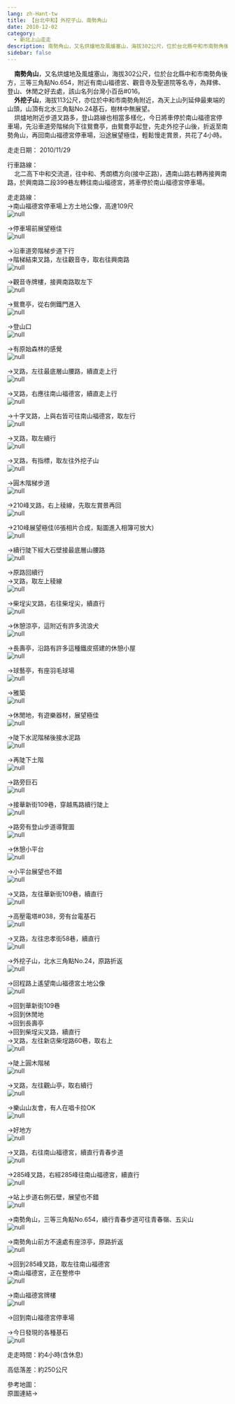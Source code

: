 ```yaml
---
lang: zh-Hant-tw
title: 【台北中和】外挖子山、南勢角山
date: 2010-12-02
category: 
  - 新北上山走走
description: 南勢角山，又名烘爐地及風爐塞山，海拔302公尺，位於台北縣中和市南勢角後方，三等三角點No.654，附近有南山福德宮、觀音寺及聖道院等名寺，為拜佛、登山、休閒之好去處，該山名列台灣小百岳#016。 外挖子山，海拔113公尺，亦位於中和市南勢角附近，為天上山列延伸最東端的山頭，山頂有北水三角點No.24基石，樹林中無展望。 烘爐地附近步道叉路多，登山路線也相當多樣化，今日將車停於南山福德宮停車場，先沿車道旁階梯向下往鴛鴦亭，由鴛鴦亭起登，先走外挖子山後，折返至南勢角山，再回南山福德宮停車場，沿途展望極佳，輕鬆慢走賞景，共花了4小時。
sidebar: false
---
```


    **南勢角山**，又名烘爐地及風爐塞山，海拔302公尺，位於台北縣中和市南勢角後方，三等三角點No.654，附近有南山福德宮、觀音寺及聖道院等名寺，為拜佛、登山、休閒之好去處，該山名列台灣小百岳#016。  
    **外挖子山**，海拔113公尺，亦位於中和市南勢角附近，為天上山列延伸最東端的山頭，山頂有北水三角點No.24基石，樹林中無展望。  
    烘爐地附近步道叉路多，登山路線也相當多樣化，今日將車停於南山福德宮停車場，先沿車道旁階梯向下往鴛鴦亭，由鴛鴦亭起登，先走外挖子山後，折返至南勢角山，再回南山福德宮停車場，沿途展望極佳，輕鬆慢走賞景，共花了4小時。

走走日期： 2010/11/29

行車路線：  
    北二高下中和交流道，往中和、秀朗橋方向(接中正路)，遇南山路右轉再接興南路，於興南路二段399巷左轉往南山福德宮，將車停於南山福德宮停車場。

走走路線：  
→南山福德宮停車場上方土地公像，高達109尺  
![null](image/171245296_l.jpg)

→停車場前展望極佳  
![null](image/171245322_l.jpg)

→沿車道旁階梯步道下行  
→階梯結束叉路，左往觀音寺，取右往興南路  
![null](image/171245340_l.jpg)

→觀音寺牌樓，接興南路取左下  
![null](image/171245355_l.jpg)

→鴛鴦亭，從右側鐵門進入  
![null](image/171245376_l.jpg)

→登山口  
![null](image/171245413_l.jpg)

→有原始森林的感覺  
![null](image/171245433_l.jpg)

→叉路，左往最底層山腰路，續直走上行  
![null](image/171245473_l.jpg)

→叉路，右應往南山福德宮，續直走上行  
![null](image/171245542_l.jpg)

→十字叉路，上與右皆可往南山福德宮，取左行  
![null](image/171245590_l.jpg)

→叉路，取左續行  
![null](image/171245629_l.jpg)

→叉路，有指標，取左往外挖子山  
![null](image/171245671_l.jpg)

→圓木階梯步道  
![null](image/171245690_l.jpg)

→210峰叉路，右上稜線，先取左賞景再回  
![null](image/171497308_l.jpg)  
  
→210峰展望極佳(6張相片合成，點圖進入相簿可放大)  
![null](image/171248584_l.jpg)

→續行陡下經大石壁接最底層山腰路  
![null](image/171246606_l.jpg)

→原路回續行  
→叉路，取左上稜線  
![null](image/171246789_l.jpg)

→柴埕尖叉路，右往柴埕尖，續直行  
![null](image/171246935_l.jpg)

→休憩涼亭，這附近有許多流浪犬  
![null](image/171246999_l.jpg)

→長壽亭，沿路有許多這種鐵皮搭建的休憩小屋  
![null](image/171247025_l.jpg)

→球藝亭，有座羽毛球場  
![null](image/171247069_l.jpg)

→雅築  
![null](image/171247115_l.jpg)

→休閒地，有遊樂器材，展望極佳  
![null](image/171247171_l.jpg)

→陡下水泥階梯後接水泥路  
![null](image/171247221_l.jpg)

→再陡下土階  
![null](image/171247268_l.jpg)

→路旁巨石  
![null](image/171247333_l.jpg)

→接華新街109巷，穿越馬路續行陡上  
![null](image/171247381_l.jpg)

→路旁有登山步道導覽圖  
![null](image/171247433_l.jpg)

→休憩小平台  
![null](image/171247484_l.jpg)

→小平台展望也不錯  
![null](image/171247561_l.jpg)

→叉路，左往華新街109巷，續直行  
![null](image/171247681_l.jpg)

→高壓電塔#038，旁有台電基石  
![null](image/171247743_l.jpg)

→叉路，左往忠孝街58巷，續直行  
![null](image/171247850_l.jpg)

→外挖子山，北水三角點No.24，原路折返  
![null](image/171247929_l.jpg)

→回程路上遙望南山福德宮土地公像  
![null](image/171247960_l.jpg)

→回到華新街109巷  
→回到休閒地  
→回到長壽亭  
→回到柴埕尖叉路，續直行  
→叉路，左往新店柴埕路60巷，取右上  
![null](image/171248031_l.jpg)

→陡上圓木階梯  
![null](image/171248079_l.jpg)

→叉路，左往觀山亭，取右續行  
![null](image/171248123_l.jpg)

→樂山山友會，有人在唱卡拉OK  
![null](image/171248141_l.jpg)

→好地方  
![null](image/171248165_l.jpg)

→叉路，右往南山福德宮，續直行青春步道  
![null](image/171248200_l.jpg)

→285峰叉路，右經285峰往南山福德宮，續直行  
![null](image/171248234_l.jpg)

→站上步道右側石壁，展望也不錯  
![null](image/171248283_l.jpg)

→南勢角山，三等三角點No.654，續行青春步道可往青春嶺、五尖山  
![null](image/171248329_l.jpg)

→南勢角山前方不遠處有座涼亭，原路折返  
![null](image/171248370_l.jpg)

→回到285峰叉路，取左往南山福德宮  
→南山福德宮，正在整修中  
![null](image/171248442_l.jpg)

→南山福德宮牌樓  
![null](image/171248501_l.jpg)

→回到南山福德宮停車場

→今日發現的各種基石  
![null](image/171248396_l.jpg)  

走走時間：約4小時(含休息)

高低落差：約250公尺

參考地圖：  
原圖連結→